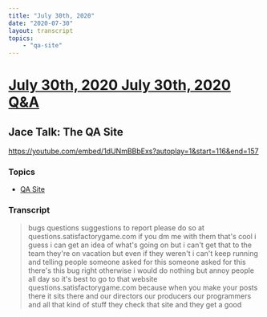 ```yaml
---
title: "July 30th, 2020"
date: "2020-07-30"
layout: transcript
topics: 
    - "qa-site"
---
```

# [July 30th, 2020 July 30th, 2020 Q&A](../2020-07-30.md)
## Jace Talk: The QA Site
https://youtube.com/embed/1dUNmBBbExs?autoplay=1&start=116&end=157
### Topics
* [QA Site](../topics/qa-site.md)

### Transcript

> bugs
> questions suggestions to report please
> do so at questions.satisfactorygame.com
> if you dm me with them that's cool i
> guess i can get an idea of what's going
> on but i can't get that to the team
> they're on vacation but even if they
> weren't i can't keep running and telling
> people
> someone asked for this someone asked for
> this there's this bug right
> otherwise i would do nothing but annoy
> people all day so it's best to go to
> that website
> questions.satisfactorygame.com because
> when you make your posts there
> it sits there and our directors our
> producers our
> programmers and all that kind of stuff
> they check that site and they get a good
